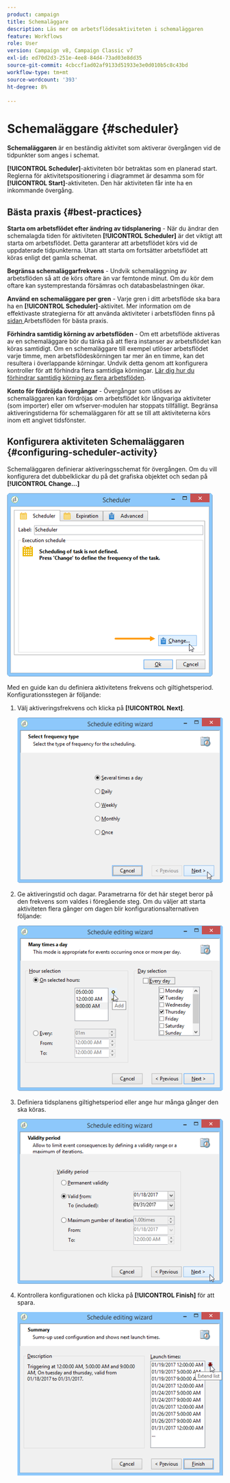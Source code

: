 ```yaml
---
product: campaign
title: Schemaläggare
description: Läs mer om arbetsflödesaktiviteten i schemaläggaren
feature: Workflows
role: User
version: Campaign v8, Campaign Classic v7
exl-id: ed70d2d3-251e-4ee8-84d4-73ad03e8dd35
source-git-commit: 4cbccf1ad02af9133d51933e3e0d010b5c8c43bd
workflow-type: tm+mt
source-wordcount: '393'
ht-degree: 8%

---
```


# Schemaläggare {#scheduler}



**Schemaläggaren** är en beständig aktivitet som aktiverar övergången vid de tidpunkter som anges i schemat.

**[!UICONTROL Scheduler]**-aktiviteten bör betraktas som en planerad start.  Reglerna för aktivitetspositionering i diagrammet är desamma som för **[!UICONTROL Start]**-aktiviteten.  Den här aktiviteten får inte ha en inkommande övergång.

## Bästa praxis {#best-practices}

**Starta om arbetsflödet efter ändring av tidsplanering** - När du ändrar den schemalagda tiden för aktiviteten **[!UICONTROL Scheduler]** är det viktigt att starta om arbetsflödet. Detta garanterar att arbetsflödet körs vid de uppdaterade tidpunkterna. Utan att starta om fortsätter arbetsflödet att köras enligt det gamla schemat.

**Begränsa schemaläggarfrekvens** - Undvik schemaläggning av arbetsflöden så att de körs oftare än var femtonde minut. Om du kör dem oftare kan systemprestanda försämras och databasbelastningen ökar.

**Använd en schemaläggare per gren** - Varje gren i ditt arbetsflöde ska bara ha en **[!UICONTROL Scheduler]**-aktivitet. Mer information om de effektivaste strategierna för att använda aktiviteter i arbetsflöden finns på [sidan &#x200B;](workflow-best-practices.md#using-activities) Arbetsflöden för bästa praxis.

**Förhindra samtidig körning av arbetsflöden** - Om ett arbetsflöde aktiveras av en schemaläggare bör du tänka på att flera instanser av arbetsflödet kan köras samtidigt. Om en schemaläggare till exempel utlöser arbetsflödet varje timme, men arbetsflödeskörningen tar mer än en timme, kan det resultera i överlappande körningar. Undvik detta genom att konfigurera kontroller för att förhindra flera samtidiga körningar. [Lär dig hur du förhindrar samtidig körning av flera arbetsflöden](monitor-workflow-execution.md#preventing-simultaneous-multiple-executions).

**Konto för fördröjda övergångar** - Övergångar som utlöses av schemaläggaren kan fördröjas om arbetsflödet kör långvariga aktiviteter (som importer) eller om wfserver-modulen har stoppats tillfälligt. Begränsa aktiveringstiderna för schemaläggaren för att se till att aktiviteterna körs inom ett angivet tidsfönster.

## Konfigurera aktiviteten Schemaläggaren {#configuring-scheduler-activity}

Schemaläggaren definierar aktiveringsschemat för övergången. Om du vill konfigurera det dubbelklickar du på det grafiska objektet och sedan på **[!UICONTROL Change...]**

![](assets/s_user_segmentation_scheduler.png)

Med en guide kan du definiera aktivitetens frekvens och giltighetsperiod. Konfigurationsstegen är följande:

1. Välj aktiveringsfrekvens och klicka på **[!UICONTROL Next]**.

   ![](assets/s_user_segmentation_scheduler2.png)

1. Ge aktiveringstid och dagar. Parametrarna för det här steget beror på den frekvens som valdes i föregående steg. Om du väljer att starta aktiviteten flera gånger om dagen blir konfigurationsalternativen följande:

   ![](assets/s_user_segmentation_scheduler3.png)

1. Definiera tidsplanens giltighetsperiod eller ange hur många gånger den ska köras.

   ![](assets/s_user_segmentation_scheduler4.png)

1. Kontrollera konfigurationen och klicka på **[!UICONTROL Finish]** för att spara.

   ![](assets/s_user_segmentation_scheduler5.png)
